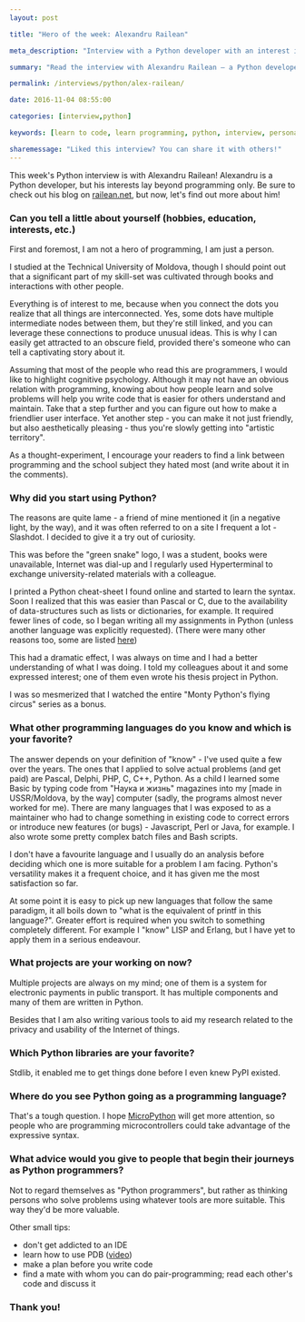 ```yaml
---
layout: post

title: "Hero of the week: Alexandru Railean"

meta_description: "Interview with a Python developer with an interest in cryptography and information security — Alexandru Railean. Find out Alexandru's story about his journey on becoming a programmer and see ..."

summary: "Read the interview with Alexandru Railean — a Python developer with an interest in cryptography and information security."

permalink: /interviews/python/alex-railean/

date: 2016-11-04 08:55:00

categories: [interview,python]

keywords: [learn to code, learn programming, python, interview, personal story, python programmer]

sharemessage: "Liked this interview? You can share it with others!"
---
```


This week's Python interview is with Alexandru Railean! Alexandru is a Python developer, but his interests lay beyond programming only. Be sure to check out his blog on [railean.net](http://railean.net/), but now, let's find out more about him!

### Can you tell a little about yourself (hobbies, education, interests, etc.)

First and foremost, I am not a hero of programming, I am just a person.

I studied at the Technical University of Moldova, though I should point out that a significant part of my skill-set was cultivated through books and interactions with other people.

Everything is of interest to me, because when you connect the dots you realize that all things are interconnected. Yes, some dots have multiple intermediate nodes between them, but they're still linked, and you can leverage these connections to produce unusual ideas. This is why I can easily get attracted to an obscure field, provided there's someone who can tell a captivating story about it.

Assuming that most of the people who read this are programmers, I would like to highlight cognitive psychology. Although it may not have an obvious relation with programming, knowing about how people learn and solve problems will help you write code that is easier for others understand and maintain. Take that a step further and you can figure out how to make a friendlier user interface. Yet another step - you can make it not just friendly, but also aesthetically pleasing - thus you're slowly getting into "artistic territory".

As a thought-experiment, I encourage your readers to find a link between programming and the school subject they hated most (and write about it in the comments).

### Why did you start using Python?

The reasons are quite lame - a friend of mine mentioned it (in a negative light, by the way), and it was often referred to on a site I frequent a lot - Slashdot. I decided to give it a try out of curiosity.

This was before the "green snake" logo, I was a student, books were unavailable, Internet was dial-up and I regularly used Hyperterminal to exchange university-related materials with a colleague.

I printed a Python cheat-sheet I found online and started to learn the syntax. Soon I realized that this was easier than Pascal or C, due to the availability of data-structures such as lists or dictionaries, for example. It required fewer lines of code, so I began writing all my assignments in Python (unless another language was explicitly requested). (There were many other reasons too, some are listed [here](http://railean.net/index.php/python-programming-language-benefits))

This had a dramatic effect, I was always on time and I had a better understanding of what I was doing. I told my colleagues about it and some expressed interest; one of them even wrote his thesis project in Python.

I was so mesmerized that I watched the entire "Monty Python's flying circus" series as a bonus.

### What other programming languages do you know and which is your favorite?

The answer depends on your definition of "know" - I've used quite a few over the years. The ones that I applied to solve actual problems (and get paid) are Pascal, Delphi, PHP, C, C++, Python. As a child I learned some Basic by typing code from "Наука и жизнь" magazines into my [made in USSR/Moldova, by the way] computer (sadly, the programs almost never worked for me). There are many languages that I was exposed to as a maintainer who had to change something in existing code to correct errors or introduce new features (or bugs) - Javascript, Perl or Java, for example. I also wrote some pretty complex batch files and Bash scripts.

I don't have a favourite language and I usually do an analysis before deciding which one is more suitable for a problem I am facing. Python's versatility makes it a frequent choice, and it has given me the most satisfaction so far.

At some point it is easy to pick up new languages that follow the same paradigm, it all boils down to "what is the equivalent of printf in this language?". Greater effort is required when you switch to something completely different. For example I "know" LISP and Erlang, but I have yet to apply them in a serious endeavour.


### What projects are your working on now?

Multiple projects are always on my mind; one of them is a system for electronic payments in public transport. It has multiple components and many of them are written in Python.

Besides that I am also writing various tools to aid my research related to the privacy and usability of the Internet of things.

### Which Python libraries are your favorite?

Stdlib, it enabled me to get things done before I even knew PyPI existed.

### Where do you see Python going as a programming language?

That's a tough question. I hope [MicroPython](https://micropython.org/) will get more attention, so people who are programming microcontrollers could take advantage of the expressive syntax.

### What advice would you give to people that begin their journeys as Python programmers?

Not to regard themselves as "Python programmers", but rather as thinking persons who solve problems using whatever tools are more suitable. This way they'd be more valuable.

Other small tips:

- don't get addicted to an IDE
- learn how to use PDB ([video](https://www.youtube.com/watch?v=g49UECaIDOs))
- make a plan before you write code
- find a mate with whom you can do pair-programming; read each other's code and discuss it

### Thank you!